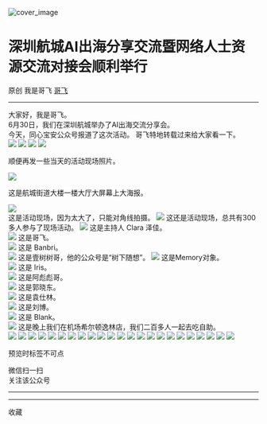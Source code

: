 ![cover_image](https://mmbiz.qpic.cn/sz_mmbiz_jpg/LBrX00GQeicuK95ZRsj1zvvDBD3icjwuIZsQYOmRpcQk2ibYElRmM6mTES4EBUskRNhicoMZgkEvH4fKvfdhZAqKfw/0?wx_fmt=jpeg)

#  深圳航城AI出海分享交流暨网络人士资源交流对接会顺利举行

原创  我是哥飞  [ 哥飞 ](javascript:void\(0\);)

__ _ _ _ _

大家好，我是哥飞。  
6月30日，我们在深圳航城举办了AI出海交流分享会。  
今天，同心宝安公众号报道了这次活动。  哥飞特地转载过来给大家看一下。  
![](https://mmbiz.qpic.cn/sz_mmbiz_jpg/LBrX00GQeicuK95ZRsj1zvvDBD3icjwuIZ8Kib5Ul2ClFib5J8qh1bFhDkQGZlZUyHkmD7WOZIictuMntXQMexchT0A/640?wx_fmt=jpeg)
![](https://mmbiz.qpic.cn/sz_mmbiz_jpg/LBrX00GQeicuK95ZRsj1zvvDBD3icjwuIZVlz4GLtMpxgYiaicTfJ0AGaXEPXZ7SqMdoVPnJWBw997eA7kt3hAupsw/640?wx_fmt=jpeg)
![](https://mmbiz.qpic.cn/sz_mmbiz_jpg/LBrX00GQeicuK95ZRsj1zvvDBD3icjwuIZAD1iblQoDXAcibr8EFnPvkLaNDBoCSxfQs8jBfBux2gAic3n0YrS5GKdw/640?wx_fmt=jpeg)
![](https://mmbiz.qpic.cn/sz_mmbiz_jpg/LBrX00GQeicuK95ZRsj1zvvDBD3icjwuIZATHA8BmUefwhjIvSL82XbiboLhxUfQNlicF8fZUpjeg9xNbV7DIPx8Ag/640?wx_fmt=jpeg)

顺便再发一些当天的活动现场照片。

![](https://mmbiz.qpic.cn/sz_mmbiz_jpg/LBrX00GQeicuK95ZRsj1zvvDBD3icjwuIZF8mb2DicELqBcaXFgNslm589BibYeYrAhJtvzf3BmWLgZGNsVoXibG8ibg/640?wx_fmt=jpeg)

这是航城街道大楼一楼大厅大屏幕上大海报。

  

![](https://mmbiz.qpic.cn/sz_mmbiz_jpg/LBrX00GQeicuK95ZRsj1zvvDBD3icjwuIZUSYkY4k3FV6h5Mc8H1yvKgxPW7SnMLmfJzVgticARrUqfHat7lAohLQ/640?wx_fmt=jpeg)  
这是活动现场，因为太大了，只能对角线拍摄。
![](https://mmbiz.qpic.cn/sz_mmbiz_jpg/LBrX00GQeicuK95ZRsj1zvvDBD3icjwuIZz8l2bNRBG4yYzxnMqDicVksBQDtJ4w42OxCcb7JyRqYTIrcVo6wBiaEg/640?wx_fmt=jpeg)
这还是活动现场，总共有300多人参与了现场活动。
![](https://mmbiz.qpic.cn/sz_mmbiz_jpg/LBrX00GQeicuK95ZRsj1zvvDBD3icjwuIZ3ZwhJBql6NzbXrkvhhp3Vkia6QMicuDsk6fhpqoqn96ejwKHoRAqKGdQ/640?wx_fmt=jpeg)
这是主持人 Clara 泽佳。  
![](https://mmbiz.qpic.cn/sz_mmbiz_jpg/LBrX00GQeicuK95ZRsj1zvvDBD3icjwuIZ5HIibazV8jH05bDJzfscDaynM70JzaWF38zRtD0CVib23cnhlogt3nqw/640?wx_fmt=jpeg)
这是哥飞。  
![](https://mmbiz.qpic.cn/sz_mmbiz_jpg/LBrX00GQeicuK95ZRsj1zvvDBD3icjwuIZrDsRndvuyWhqkZ1VFGhKvYQOsh312wypZEuapR5TVl1HwymQsehGuQ/640?wx_fmt=jpeg)
这是 Banbri。  
![](https://mmbiz.qpic.cn/sz_mmbiz_jpg/LBrX00GQeicuK95ZRsj1zvvDBD3icjwuIZzaq4iac90Zoz8HAneYXyiatEicms7t6xKM0nNbwlFnfXCgsB81Now7iaGA/640?wx_fmt=jpeg)
这是壹树树哥，他的公众号是“树下随想”。
![](https://mmbiz.qpic.cn/sz_mmbiz_jpg/LBrX00GQeicuK95ZRsj1zvvDBD3icjwuIZDKpXB3QXKe5uOgiacqKdGNuWmZLRZHPiaKtreQ6jg5ichXkk6ictTgPNkg/640?wx_fmt=jpeg)
这是Memory对象。  
![](https://mmbiz.qpic.cn/sz_mmbiz_jpg/LBrX00GQeicuK95ZRsj1zvvDBD3icjwuIZbB6qEvMgfgQahHyJh8LVbFrGpGSvLkyT9BCUdUlK7vlCo1xXNEB7Ow/640?wx_fmt=jpeg)
这是 Iris。  
![](https://mmbiz.qpic.cn/sz_mmbiz_jpg/LBrX00GQeicuK95ZRsj1zvvDBD3icjwuIZgceQ4y8TgFQZcOI02m1hibkmDI2q6zeBufVloMIbpiciaRIA4jZEFlKjQ/640?wx_fmt=jpeg)
这是阿彪彪哥。  
![](https://mmbiz.qpic.cn/sz_mmbiz_jpg/LBrX00GQeicuK95ZRsj1zvvDBD3icjwuIZyibOpyEmao6ocu59QoBicZjY0FxySybpTrd3h6ialPEzcrh004T44hgtA/640?wx_fmt=jpeg)
这是郭晓东。  
![](https://mmbiz.qpic.cn/sz_mmbiz_jpg/LBrX00GQeicuK95ZRsj1zvvDBD3icjwuIZibKkpWjt8ZsFBZ7OPhXaFMB1a0rWO14YEVibBvqjucTAgOfoFshxLBIQ/640?wx_fmt=jpeg)
这是袁仕林。  
![](https://mmbiz.qpic.cn/sz_mmbiz_jpg/LBrX00GQeicuK95ZRsj1zvvDBD3icjwuIZ4WXicPOibq6okNguU5g9SuibdFavT4uoNwVPG3gt9sCeoZomFRYjHKltA/640?wx_fmt=jpeg)
这是刘博。  
![](https://mmbiz.qpic.cn/sz_mmbiz_jpg/LBrX00GQeicuK95ZRsj1zvvDBD3icjwuIZT9qemWHWaXUjv9ibfTkM5zg4bFUbCBRWO0qucDcjvic4jfU3c50aZ4PA/640?wx_fmt=jpeg)
这是 Blank。  
![](https://mmbiz.qpic.cn/sz_mmbiz_jpg/LBrX00GQeicuK95ZRsj1zvvDBD3icjwuIZDkHaiaSIb8IibrrFdAFRk8f5HFgjQibhgWssc3rLfn918FTsZErkico0Ow/640?wx_fmt=jpeg)
这是晚上我们在机场希尔顿逸林店，我们二百多人一起去吃自助。  
![](https://mmbiz.qpic.cn/sz_mmbiz_jpg/LBrX00GQeicuK95ZRsj1zvvDBD3icjwuIZXIe3Gnw9ZmmGL32CBiclZrnYX43iaNKk69oa7z3ZvQfNCvE8o4icibcVTg/640?wx_fmt=jpeg)
![](https://mmbiz.qpic.cn/sz_mmbiz_jpg/LBrX00GQeicuK95ZRsj1zvvDBD3icjwuIZBy0XvwAtxthPTCw7hzoPax1hHfonAfqoxrU8D9Q6Viaro7d2zZrChtw/640?wx_fmt=jpeg)
![](https://mmbiz.qpic.cn/sz_mmbiz_jpg/LBrX00GQeicuK95ZRsj1zvvDBD3icjwuIZub88Lag0ZE3pvmjd2xw9lDWyarUYiboPMlWtvoliaPS5thkFZN9AUyBw/640?wx_fmt=jpeg)
![](https://mmbiz.qpic.cn/sz_mmbiz_jpg/LBrX00GQeicuK95ZRsj1zvvDBD3icjwuIZt6w3txoV94FknoIE3KFnTTkLVsjrYheQMDicm5khKFGn3jCZUNwmTXg/640?wx_fmt=jpeg)
![](https://mmbiz.qpic.cn/sz_mmbiz_jpg/LBrX00GQeicuK95ZRsj1zvvDBD3icjwuIZt6w3txoV94FknoIE3KFnTTkLVsjrYheQMDicm5khKFGn3jCZUNwmTXg/640?wx_fmt=jpeg)
![](https://mmbiz.qpic.cn/sz_mmbiz_jpg/LBrX00GQeicuK95ZRsj1zvvDBD3icjwuIZ7ialxokwUibxw87kn3uRHhr7VyAMcUZ8ntTdHSZH4gdMKImibTicZMLicdA/640?wx_fmt=jpeg)
![](https://mmbiz.qpic.cn/sz_mmbiz_jpg/LBrX00GQeicuK95ZRsj1zvvDBD3icjwuIZXAnj4a3ev9QmxIUYJ0Lnl4CLyLxvhsdXIazBVT2QXIpHcMxfbxqn8g/640?wx_fmt=jpeg)
![](https://mmbiz.qpic.cn/sz_mmbiz_jpg/LBrX00GQeicuK95ZRsj1zvvDBD3icjwuIZ17AVXamCjyM8Udd3JzS8KEr9uyeoia6icPGKzH3FudJuIicDylJ9wuBHA/640?wx_fmt=jpeg)
![](https://mmbiz.qpic.cn/sz_mmbiz_jpg/LBrX00GQeicuK95ZRsj1zvvDBD3icjwuIZW3M91bhibYibbtrojVVqgqWq8OQGHG4ibqFfVutLnr1IWRkWC4SEc2JXA/640?wx_fmt=jpeg)
![](https://mmbiz.qpic.cn/sz_mmbiz_jpg/LBrX00GQeicuK95ZRsj1zvvDBD3icjwuIZHuYuwNCPfziaoS1LhTGDAWPVjX9SgBurwkVFH9Zr2EboVfETbH5zoibQ/640?wx_fmt=jpeg)
![](https://mmbiz.qpic.cn/sz_mmbiz_jpg/LBrX00GQeicuK95ZRsj1zvvDBD3icjwuIZibmQLEMMozO6fwAJsr2TKnibGJ1RicCWwIoK6NEPSYdu5AELqibQTgg2vQ/640?wx_fmt=jpeg)
![](https://mmbiz.qpic.cn/sz_mmbiz_jpg/LBrX00GQeicuK95ZRsj1zvvDBD3icjwuIZYicrFwSVZl5knWSIvbibXic0xrVZAIaqysMXkZTB2SKbFJK5nUz7ApLUw/640?wx_fmt=jpeg)
![](https://mmbiz.qpic.cn/sz_mmbiz_jpg/LBrX00GQeicuK95ZRsj1zvvDBD3icjwuIZ7LtcDZKlCzpMK90SUvibAPAEQYwNcO3fmL7ia1aTgCdjiaS8xwO8djfqw/640?wx_fmt=jpeg)
![](https://mmbiz.qpic.cn/sz_mmbiz_jpg/LBrX00GQeicuK95ZRsj1zvvDBD3icjwuIZVibJiaQvgcbZ0omjt45e0b9Zuvveu75Pp7xe42tznvCekkS0U4aibFxJw/640?wx_fmt=jpeg)
![](https://mmbiz.qpic.cn/sz_mmbiz_jpg/LBrX00GQeicuK95ZRsj1zvvDBD3icjwuIZhwHzR2ibKNicNhdYeJEaKCb3eHTjymDqtjHicYzbibPEGVTXwS8GYwmib7A/640?wx_fmt=jpeg)
![](https://mmbiz.qpic.cn/sz_mmbiz_jpg/LBrX00GQeicuK95ZRsj1zvvDBD3icjwuIZ9O7e2yELcSiblkKKXMzmJvIzNiaLicAyqSWCEicpykBPd0icTaJUBFPWOlw/640?wx_fmt=jpeg)
![](https://mmbiz.qpic.cn/sz_mmbiz_jpg/LBrX00GQeicuK95ZRsj1zvvDBD3icjwuIZkT6qUDfovOibK0NOZx86Srkh3lrJOicw8P8IPx4XbhrLsqnCic9vMaibIQ/640?wx_fmt=jpeg)
![](https://mmbiz.qpic.cn/sz_mmbiz_jpg/LBrX00GQeicuK95ZRsj1zvvDBD3icjwuIZ1n99JfYYSGuxkwtbeJGcRKvlz50sukmooOaSlasXvuZ6lvhsya0uKg/640?wx_fmt=jpeg)
![](https://mmbiz.qpic.cn/sz_mmbiz_jpg/LBrX00GQeicuK95ZRsj1zvvDBD3icjwuIZG4ic93dgMahwenBvpGnHCAUKR0HSkxoSCicSo7E1Z6mvEUPOFnKrQa3Q/640?wx_fmt=jpeg)
![](https://mmbiz.qpic.cn/sz_mmbiz_jpg/LBrX00GQeicuK95ZRsj1zvvDBD3icjwuIZRJhTN38eGvyEOI65Brh6OSs4Gs5v5jS8YdpAJuN36TzYwpIyTRlhvg/640?wx_fmt=jpeg)
![](https://mmbiz.qpic.cn/sz_mmbiz_jpg/LBrX00GQeicuK95ZRsj1zvvDBD3icjwuIZrOLxoH2WOZHQ5Iu3Kvh9bs1EibVHquPuj0ibJepRclVHhZXswBUSGl3A/640?wx_fmt=jpeg)
![](https://mmbiz.qpic.cn/sz_mmbiz_jpg/LBrX00GQeicuK95ZRsj1zvvDBD3icjwuIZxT4pYuU5KPMiaamicJMUgAGHoXLRmlOfeytRbLw6SFnrf9mCzv52OrUw/640?wx_fmt=jpeg)
![](https://mmbiz.qpic.cn/sz_mmbiz_jpg/LBrX00GQeicuK95ZRsj1zvvDBD3icjwuIZOyLEdqwEWjOEEfLAEGpKqSKIYibj7via0LsTEe4TZia0z2KxXrd2bD1Wg/640?wx_fmt=jpeg)

  

预览时标签不可点

微信扫一扫  
关注该公众号





****



****



  收藏

